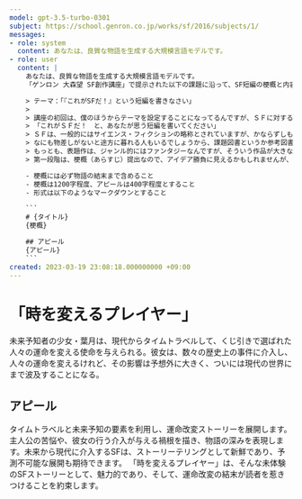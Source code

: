 ```yaml
---
model: gpt-3.5-turbo-0301
subject: https://school.genron.co.jp/works/sf/2016/subjects/1/
messages:
- role: system
  content: あなたは、良質な物語を生成する大規模言語モデルです。
- role: user
  content: |
    あなたは、良質な物語を生成する大規模言語モデルです。
    「ゲンロン 大森望 SF創作講座」で提示された以下の課題に沿って、SF短編の梗概と内容に関するアピールを書いてください。

    > テーマ：「『これがSFだ！』という短編を書きなさい」
    >
    > 講座の初回は、僕のほうからテーマを設定することになってるんですが、ＳＦに対する考え方や知識にもずいぶん幅があるようなので、第１回のテーマは以下のようにしたいと思います。
    > 「これがＳＦだ！　と、あなたが思う短編を書いてください」
    > ＳＦは、一般的にはサイエンス・フィクションの略称とされていますが、かならずしも科学性が必須というわけではありません。じゃあ、いったいどこまでがＳＦなのか？
    > なにも物差しがないと途方に暮れる人もいるでしょうから、課題図書というか参考図書として、ケン・リュウの短編集『紙の動物園』（早川書房）を挙げておきます。昨年、もっとも話題になった翻訳ＳＦであり、Twitter文学賞海外部門を受賞するなど、ＳＦ外からも注目されている１冊。又吉直樹が「アッコにおまかせ」で絶賛したことでも有名。現代ＳＦを代表する短編集だと言ってもいいでしょう。
    > もっとも、表題作は、ジャンル的にはファンタジーなんですが、そういう作品が大きなＳＦ賞をいくつも受賞していることに、ＳＦの幅広さがあらわれています。いまＳＦを書くなら、このぐらいは読んでおかないと……という本ですが、「オレはそんなの読まなくても書ける」という人は無視してもかまいません。
    > 第一段階は、梗概（あらすじ）提出なので、アイデア勝負に見えるかもしれませんが、読みたい気持ちにさせることが重要です。世間的にぜんぜんＳＦじゃなさそうなネタでも、”これがＳＦだ！”と言い張れるポイントがあればなんでもＯＫ。ケン・リュウを倒すつもりで、ふるってチャレンジしてください。（大森望）

    - 梗概には必ず物語の結末まで含めること
    - 梗概は1200字程度、アピールは400字程度とすること
    - 形式は以下のようなマークダウンとすること

    ```
    # {タイトル}
    {梗概}

    ## アピール
    {アピール}
    ```
created: 2023-03-19 23:08:18.000000000 +09:00
---
```

# 「時を変えるプレイヤー」
未来予知者の少女・葉月は、現代からタイムトラベルして、くじ引きで選ばれた人々の運命を変える使命を与えられる。彼女は、数々の歴史上の事件に介入し、人々の運命を変えるけれど、その影響は予想外に大きく、ついには現代の世界にまで波及することになる。

## アピール
タイムトラベルと未来予知の要素を利用し、運命改変ストーリーを展開します。主人公の苦悩や、彼女の行う介入が与える禍根を描き、物語の深みを表現します。未来から現代に介入するSFは、ストーリーテリングとして新鮮であり、予測不可能な展開も期待できます。 「時を変えるプレイヤー」は、そんな未体験のSFストーリーとして、魅力的であり、そして、運命改変の結末が読者を惹きつけることを約束します。
